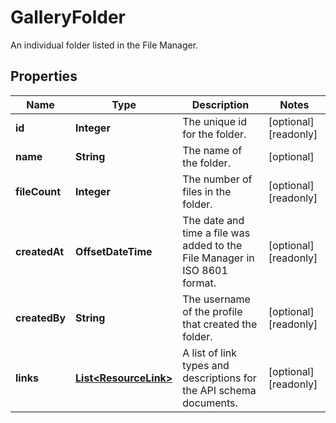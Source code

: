 

# GalleryFolder

An individual folder listed in the File Manager.

## Properties

| Name | Type | Description | Notes |
|------------ | ------------- | ------------- | -------------|
|**id** | **Integer** | The unique id for the folder. |  [optional] [readonly] |
|**name** | **String** | The name of the folder. |  [optional] |
|**fileCount** | **Integer** | The number of files in the folder. |  [optional] [readonly] |
|**createdAt** | **OffsetDateTime** | The date and time a file was added to the File Manager in ISO 8601 format. |  [optional] [readonly] |
|**createdBy** | **String** | The username of the profile that created the folder. |  [optional] [readonly] |
|**links** | [**List&lt;ResourceLink&gt;**](ResourceLink.md) | A list of link types and descriptions for the API schema documents. |  [optional] [readonly] |



